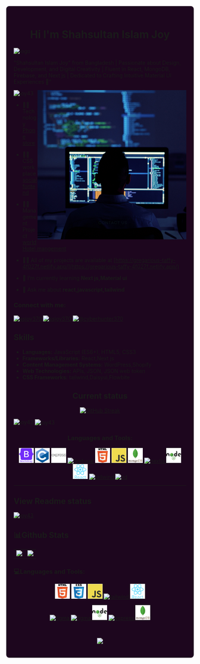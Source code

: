 <div style="background-color: #1D061E; padding: 20px; border-radius: 8px;">
<h1 align="center">Hi I'm Shahsultan Islam Joy</h1>

![logo](https://i.ibb.co/Z6Q0hSp/shahsultan-islam-joy.gif)

"Shahsultan Islam Joy" from Bangladesh  | Passionate about Design, Development, and Digital Creativity | Fluent in React, MongoDB, Firebase, and Next js | Dedicated to Crafting Intuitive Material UI Experiences 🚀"

<img align="right" alt="coding" width="400" src="./image/Web Development .png">


<p align="left"> <img src="https://komarev.com/ghpvc/?username=joy43&label=Profile%20views&color=0e75b6&style=flat" alt="joy43" /> </p>

- 👨‍💻Technology [Phone store](https://github.com/Joy43/asingment--10-client.git)


- 👨‍💻 CSS workplace [social fontend](https://github.com/Joy43/Social-BD.git)

- 👨‍💻Management Project [world Hotel mangement](https://github.com/Joy43/assingment-11-hotel-client.git)

- 👨‍💻 All of my projects are available at [https://gregarious-taffy-4f027f.netlify.app/](https://gregarious-taffy-4f027f.netlify.app/)
- 🌱 I’m currently learning **Next js,Material ui**
- 💬 Ask me about **react,javascript,tailwind**

<h3 align="left">Connect with me:</h3>
<p align="left">
<a href="https://fb.com/ssjoy370" target="blank"><img align="center" src="https://raw.githubusercontent.com/rahuldkjain/github-profile-readme-generator/master/src/images/icons/Social/facebook.svg" alt="ssjoy370" height="30" width="40" /></a>
<a href="https://instagram.com/ssjoy370" target="blank"><img align="center" src="https://raw.githubusercontent.com/rahuldkjain/github-profile-readme-generator/master/src/images/icons/Social/instagram.svg" alt="ssjoy370" height="30" width="40" /></a>
<a href="https://www.youtube.com/c/@cyberhunter370" target="blank"><img align="center" src="https://raw.githubusercontent.com/rahuldkjain/github-profile-readme-generator/master/src/images/icons/Social/youtube.svg" alt="@cyberhunter370" height="30" width="40" /></a>
</p>

## Skills

- **Languages:** JavaScript (ES6+), HTML5, CSS3
- **Frameworks/Libraries:** React,Next js
- **Content Management Systems:** WordPress,Shopify
- **Web Technologies:** APIs, JSON, JSON web token
- **CSS Frameworks:** tailwind,Daisyui,Flowbite

<div align="center">

## Current status

[![GitHub Streak](https://github-readme-streak-stats.herokuapp.com?user=Joy43&theme=shades-of-purple&hide_border=true&border_radius=4.6)](https://git.io/streak-stats)

</div>




<p><img align="left" src="https://github-readme-stats.vercel.app/api/top-langs?username=joy43&show_icons=true&locale=en&layout=compact" alt="joy43" /></p>


<p>&nbsp;<img align="center" src="https://github-readme-stats.vercel.app/api?username=joy43&show_icons=true&locale=en" alt="joy43" /></p>



<h3 align="center">Languages and Tools:</h3>
<p align="center"> <a href="https://getbootstrap.com" target="_blank" rel="noreferrer"> <img src="https://raw.githubusercontent.com/devicons/devicon/master/icons/bootstrap/bootstrap-plain-wordmark.svg" alt="bootstrap" width="40" height="40"/> </a> <a href="https://www.cprogramming.com/" target="_blank" rel="noreferrer"> <img src="https://raw.githubusercontent.com/devicons/devicon/master/icons/c/c-original.svg" alt="c" width="40" height="40"/> </a> <a href="https://expressjs.com" target="_blank" rel="noreferrer"> <img src="https://raw.githubusercontent.com/devicons/devicon/master/icons/express/express-original-wordmark.svg" alt="express" width="40" height="40"/> </a> <a href="https://firebase.google.com/" target="_blank" rel="noreferrer"> <img src="https://www.vectorlogo.zone/logos/firebase/firebase-icon.svg" alt="firebase" width="40" height="40"/> </a> <a href="https://www.w3.org/html/" target="_blank" rel="noreferrer"> <img src="https://raw.githubusercontent.com/devicons/devicon/master/icons/html5/html5-original-wordmark.svg" alt="html5" width="40" height="40"/> </a> <a href="https://developer.mozilla.org/en-US/docs/Web/JavaScript" target="_blank" rel="noreferrer"> <img src="https://raw.githubusercontent.com/devicons/devicon/master/icons/javascript/javascript-original.svg" alt="javascript" width="40" height="40"/> </a> <a href="https://www.mongodb.com/" target="_blank" rel="noreferrer"> <img src="https://raw.githubusercontent.com/devicons/devicon/master/icons/mongodb/mongodb-original-wordmark.svg" alt="mongodb" width="40" height="40"/> </a> <a href="https://nextjs.org/" target="_blank" rel="noreferrer"> <img src="https://cdn.worldvectorlogo.com/logos/nextjs-2.svg" alt="nextjs" width="40" height="40"/> </a> <a href="https://nodejs.org" target="_blank" rel="noreferrer"> <img src="https://raw.githubusercontent.com/devicons/devicon/master/icons/nodejs/nodejs-original-wordmark.svg" alt="nodejs" width="40" height="40"/> </a> <a href="https://reactjs.org/" target="_blank" rel="noreferrer"> <img src="https://raw.githubusercontent.com/devicons/devicon/master/icons/react/react-original-wordmark.svg" alt="react" width="40" height="40"/> </a> <a href="https://tailwindcss.com/" target="_blank" rel="noreferrer"> <img src="https://www.vectorlogo.zone/logos/tailwindcss/tailwindcss-icon.svg" alt="tailwind" width="40" height="40"/> </a> <a href="https://www.adobe.com/products/xd.html" target="_blank" rel="noreferrer"> <img src="https://cdn.worldvectorlogo.com/logos/adobe-xd.svg" alt="xd" width="40" height="40"/> </a> </p>

---------------
## View Readme status

<p align="left"> <a href="https://github.com/ryo-ma/github-profile-trophy"><img src="https://github-profile-trophy.vercel.app/?username=joy43" alt="joy43" /></a> </p>


<!-- <h1  style="text-align: center;"> project shows</h1>
<p align="center">
  <img src="https://i.ibb.co/Ryg7fYR/Home-page.png" alt="Home Page" width="350" height="500" style="border-radius: 8px; box-shadow: 0 4px 8px rgba(0, 0, 0, 0.1); margin-right: 16px;">
  <img src="https://i.ibb.co/CtzG5Z3/tech-world-small.png" alt="Tech World" width="350" height="500" style="border-radius: 8px; box-shadow: 0 4px 8px rgba(0, 0, 0, 0.1); margin-right: 16px;">
 <div align="right" >

![](http://github-profile-summary-cards.vercel.app/api/cards/profile-details?username=nayon117&theme=outrun)</div>
</p> -->
## 📊Github Stats

<div align="center">
  <table>
    <tr>
      <td><img src="http://github-profile-summary-cards.vercel.app/api/cards/stats?username=nayon117&theme=outrun" width="400" /></td>
      <td><img src="https://streak-stats.demolab.com?user=nayon117&theme=outrun" width="400" /></td>
    </tr>
  </table>
</div>

<!-- ## Examples of workplace
<div align="center"><img src="https://i.ibb.co/tHBGTBy/about-us.gif" width="512" ></div>
</div> -->
<h3 align="left">💻Languages and Tools:</h3>
<p align="center">
<a href="https://www.w3.org/html/" target="_blank" rel="noreferrer"> <img src="https://raw.githubusercontent.com/devicons/devicon/master/icons/html5/html5-original-wordmark.svg" alt="html5" width="40" height="40"/> 
  </a>
<a href="https://www.w3schools.com/css/" target="_blank" rel="noreferrer"> 
<img src="https://raw.githubusercontent.com/devicons/devicon/master/icons/css3/css3-original-wordmark.svg" alt="css3" width="40" height="40"/>
 </a>
 <a href="https://developer.mozilla.org/en-US/docs/Web/JavaScript" target="_blank" rel="noreferrer">
    <img src="https://raw.githubusercontent.com/devicons/devicon/master/icons/javascript/javascript-original.svg" alt="javascript" width="40" height="40"/> 
    </a>
     <a href="https://tailwindcss.com/" target="_blank" rel="noreferrer"> <img src="https://www.vectorlogo.zone/logos/tailwindcss/tailwindcss-icon.svg" alt="tailwind" width="40" height="40"/> 
      </a> 
      <a href="https://reactjs.org/" target="_blank" rel="noreferrer"> <img src="https://raw.githubusercontent.com/devicons/devicon/master/icons/react/react-original-wordmark.svg" alt="react" width="40" height="40"/>
       </a>
       </p>
       <p align="center">
       <a href="https://www.figma.com/" target="_blank" rel="noreferrer"> <img src="https://www.vectorlogo.zone/logos/figma/figma-icon.svg" alt="figma" width="40" height="40"/>
  </a> 
       <a href="https://www.firebase.com/" target="_blank" rel="noreferrer"> <img src="./images/firebase.png" alt="figma" width="40" height="40"/>
  </a> 
       <a href="https://nodejs.org" target="_blank" rel="noreferrer"> <img src="https://raw.githubusercontent.com/devicons/devicon/master/icons/nodejs/nodejs-original-wordmark.svg" alt="nodejs" width="40" height="40"/> 
     </a> 
<a href="https://expressjs.com" target="_blank" rel="noreferrer"> 
<img src="./images/express.png" alt="express" width="40" height="40"/>
 </a>  
  <a href="https://www.mongodb.com/" target="_blank" rel="noreferrer"> <img src="https://raw.githubusercontent.com/devicons/devicon/master/icons/mongodb/mongodb-original-wordmark.svg" alt="mongodb" width="40" height="40"/>
     </a> 
       
  </p>

  <br/>

<div align="center">
 
![](http://github-profile-summary-cards.vercel.app/api/cards/repos-per-language?username=nayon117&theme=outrun)

</div>





